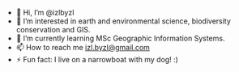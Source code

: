 - 👋 Hi, I’m @izlbyzl
- 👀 I’m interested in earth and environmental science, biodiversity conservation and GIS.
- 🌱 I’m currently learning MSc Geographic Information Systems.
- 📫 How to reach me izl.byzl@gmail.com
- ⚡ Fun fact: I live on a narrowboat with my dog! :)

<!---
izlbyzl/izlbyzl is a ✨ special ✨ repository because its `README.md` (this file) appears on your GitHub profile.
You can click the Preview link to take a look at your changes.
--->
